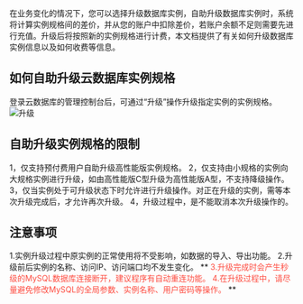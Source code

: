在业务变化的情况下，您可以选择升级数据库实例，自助升级数据库实例时，系统将计算实例规格间的差价，并从您的账户中扣除差价，若账户余额不足则需要先进行充值。升级后将按照新的实例规格进行计费，本文档提供了有关如何升级数据库实例信息以及如何收费等信息。

## 如何自助升级云数据库实例规格
登录云数据库的管理控制台后，可通过“升级”操作升级指定实例的实例规格。
![升级](//mccdn.qcloud.com/static/img/d7b59861436817bcc9a0be795c49b1ec/image.png)

## 自助升级实例规格的限制
1，仅支持预付费用户自助升级高性能版实例规格。
2，仅支持由小规格的实例向大规格实例进行升级，如由高性能版C型升级为高性能版A型，不支持降级操作。
3，仅当实例处于可升级状态下时允许进行升级操作。对正在升级的实例，需等本次升级完成后，才允许再次升级。
4，升级过程中，是不能取消本次升级操作的。

## 注意事项
1.实例升级过程中原实例的正常使用将不受影响，如数据的导入、导出功能。
2.升级前后实例的名称、访问IP、访问端口均不发生变化。
** <font color="#FE4C40">3.升级完成时会产生秒级的MySQL数据库连接断开，建议程序有自动重连功能。
4.在升级过程中，请尽量避免修改MySQL的全局参数、实例名称、用户密码等操作。</font> **